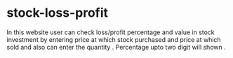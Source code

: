 # stock-loss-profit
In this website user can check loss/profit percentage  and value in stock investment by entering price at which stock purchased and price at which sold and also can enter the quantity .
Percentage upto two digit will shown .

